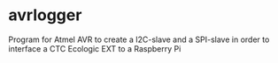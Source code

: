 # avrlogger
Program for Atmel AVR to create a I2C-slave and a SPI-slave in order to interface a CTC Ecologic EXT to a Raspberry Pi
